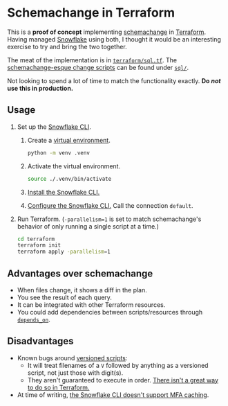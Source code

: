 # Schemachange in Terraform

This is a **proof of concept** implementing [schemachange](https://github.com/Snowflake-Labs/schemachange) in [Terraform](https://www.terraform.io/). Having managed [Snowflake](https://www.snowflake.com/) using both, I thought it would be an interesting exercise to try and bring the two together.

The meat of the implementation is in [`terraform/sql.tf`](terraform/sql.tf). The [schemachange-esque change scripts](https://github.com/Snowflake-Labs/schemachange?tab=readme-ov-file#change-scripts) can be found under [`sql/`](sql/).

Not looking to spend a lot of time to match the functionality exactly. **Do _not_ use this in production.**

## Usage

1. Set up the [Snowflake CLI](https://docs.snowflake.com/en/developer-guide/snowflake-cli-v2/index).

   1. Create a [virtual environment](https://docs.python.org/3/library/venv.html).

      ```sh
      python -m venv .venv
      ```

   1. Activate the virtual environment.

      ```sh
      source ./.venv/bin/activate
      ```

   1. [Install the Snowflake CLI.](https://docs.snowflake.com/en/developer-guide/snowflake-cli-v2/installation/installation#how-to-install-sf-cli-using-pip-pypi)
   1. [Configure the Snowflake CLI.](https://docs.snowflake.com/en/developer-guide/snowflake-cli-v2/connecting/specify-credentials#how-to-add-credentials-using-a-sf-cli-connection-command) Call the connection `default`.

1. Run Terraform. (`-parallelism=1` is set to match schemachange's behavior of only running a single script at a time.)

   ```sh
   cd terraform
   terraform init
   terraform apply -parallelism=1
   ```

## Advantages over schemachange

- When files change, it shows a diff in the plan.
- You see the result of each query.
- It can be integrated with other Terraform resources.
- You could add dependencies between scripts/resources through [`depends_on`](https://developer.hashicorp.com/terraform/language/meta-arguments/depends_on).

## Disadvantages

- Known bugs around [versioned scripts](https://github.com/Snowflake-Labs/schemachange?tab=readme-ov-file#versioned-script-naming):
  - It will treat filenames of a `V` followed by anything as a versioned script, not just those with digit(s).
  - They aren't guaranteed to execute in order. [There isn't a great way to do so in Terraform.](https://discuss.hashicorp.com/t/for-each-depends-on-previous-item/14351)
- At time of writing, [the Snowflake CLI doesn't support MFA caching](https://github.com/snowflakedb/snowflake-cli/issues/1163).
